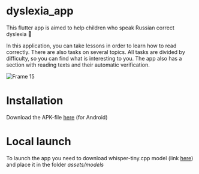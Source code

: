 # dyslexia_app

This flutter app is aimed to help children who speak Russian correct dyslexia 🥰
<br>

In this application, you can take lessons in order to learn how to read correctly. There are also tasks on several topics. All tasks are divided by difficulty, so you can find what is interesting to you. The app also has a section with reading texts and their automatic verification.

![Frame 15](https://github.com/alinaavanesyan/dyslexia_app/assets/90269742/577b4e3d-20bf-440a-ac64-0e8ed66e5761)


# Installation
Download the APK-file [here](https://disk.yandex.ru/d/QbKp78ePDQEVJA) (for Android)

# Local launch
To launch the app you need to download whisper-tiny.cpp model (link [here](https://disk.yandex.ru/d/bPpK5gC1p1GHlA)) and place it in the folder *assets/models*

